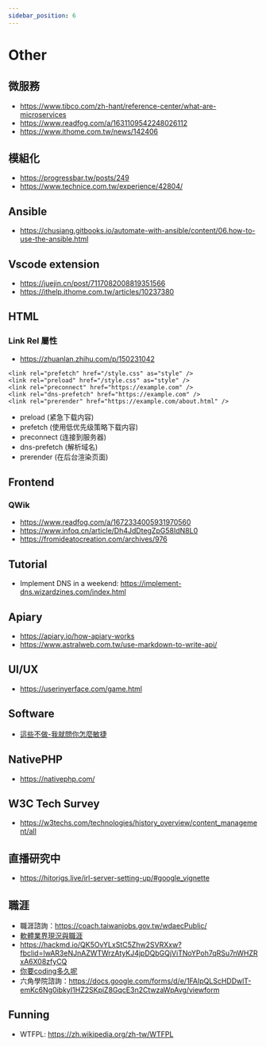 ```yaml
---
sidebar_position: 6
---
```

# Other

## 微服務
- https://www.tibco.com/zh-hant/reference-center/what-are-microservices
- https://www.readfog.com/a/1631109542248026112
- https://www.ithome.com.tw/news/142406

## 模組化
- https://progressbar.tw/posts/249
- https://www.technice.com.tw/experience/42804/

## Ansible
- https://chusiang.gitbooks.io/automate-with-ansible/content/06.how-to-use-the-ansible.html

## Vscode extension
- https://juejin.cn/post/7117082008819351566
- https://ithelp.ithome.com.tw/articles/10237380 


## HTML
### Link Rel 屬性
- https://zhuanlan.zhihu.com/p/150231042
```
<link rel="prefetch" href="/style.css" as="style" />
<link rel="preload" href="/style.css" as="style" />
<link rel="preconnect" href="https://example.com" />
<link rel="dns-prefetch" href="https://example.com" />
<link rel="prerender" href="https://example.com/about.html" />
```

- preload (紧急下载内容)
- prefetch (使用低优先级策略下载内容)
- preconnect (连接到服务器)
- dns-prefetch (解析域名)
- prerender (在后台渲染页面)

## Frontend
### QWik
- https://www.readfog.com/a/1672334005931970560
- https://www.infoq.cn/article/Dh4JdDtegZpG58IdN8L0
- https://fromideatocreation.com/archives/976

## Tutorial
- Implement DNS in a weekend: https://implement-dns.wizardzines.com/index.html

## Apiary
- https://apiary.io/how-apiary-works
- https://www.astralweb.com.tw/use-markdown-to-write-api/

## UI/UX
- https://userinyerface.com/game.html

## Software
- [這些不做-我就問你怎麼敏捷](https://medium.com/kuma%E8%80%81%E5%B8%AB%E7%9A%84%E8%BB%9F%E9%AB%94%E5%B7%A5%E7%A8%8B%E6%95%99%E5%AE%A4/%E9%80%99%E4%BA%9B%E4%B8%8D%E5%81%9A-%E6%88%91%E5%B0%B1%E5%95%8F%E4%BD%A0%E6%80%8E%E9%BA%BC%E6%95%8F%E6%8D%B7-3-7f7229649540)

## NativePHP
- https://nativephp.com/

## W3C Tech Survey
- https://w3techs.com/technologies/history_overview/content_management/all


## 直播研究中
- https://hitorigs.live/irl-server-setting-up/#google_vignette

## 職涯
- 職涯諮詢：https://coach.taiwanjobs.gov.tw/wdaecPublic/ 
- [軟體業界現況與職涯](https://m.gamer.com.tw/forum/C.php?bsn=60076&page=&snA=5444020&last=&fbclid=IwAR3J1m7dDAEjorusk2oUoKCJsHABLjIobixv_WBYgsam1DkCBNix-9UUviI)
- https://hackmd.io/QK5OvYLxStC5Zhw2SVRXxw?fbclid=IwAR3eNJnAZWTWrzAtyKJ4jpDQbGQjViTNoYPoh7qRSu7nWHZRxA6X08zfyCQ
- [你要coding多久呢](https://kevintsengtw.blogspot.com/2015/03/coding.html)
- 六角學院諮詢：https://docs.google.com/forms/d/e/1FAIpQLScHDDwlT-emKc6Ng0ibkyI1HZ2SKpiZ8GqcE3n2CtwzaWpAvg/viewform

## Funning
- WTFPL: https://zh.wikipedia.org/zh-tw/WTFPL

